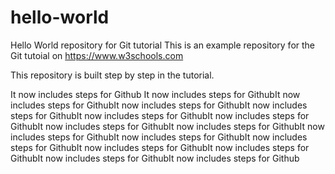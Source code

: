 # hello-world
Hello World repository for Git tutorial
This is an example repository for the Git tutoial on https://www.w3schools.com

This repository is built step by step in the tutorial.

It now includes steps for Github
It now includes steps for GithubIt now includes steps for GithubIt now includes steps for GithubIt now includes steps for GithubIt now includes steps for GithubIt now includes steps for GithubIt now includes steps for GithubIt now includes steps for GithubIt now includes steps for GithubIt now includes steps for GithubIt now includes steps for GithubIt now includes steps for GithubIt now includes steps for GithubIt now includes steps for GithubIt now includes steps for Github
